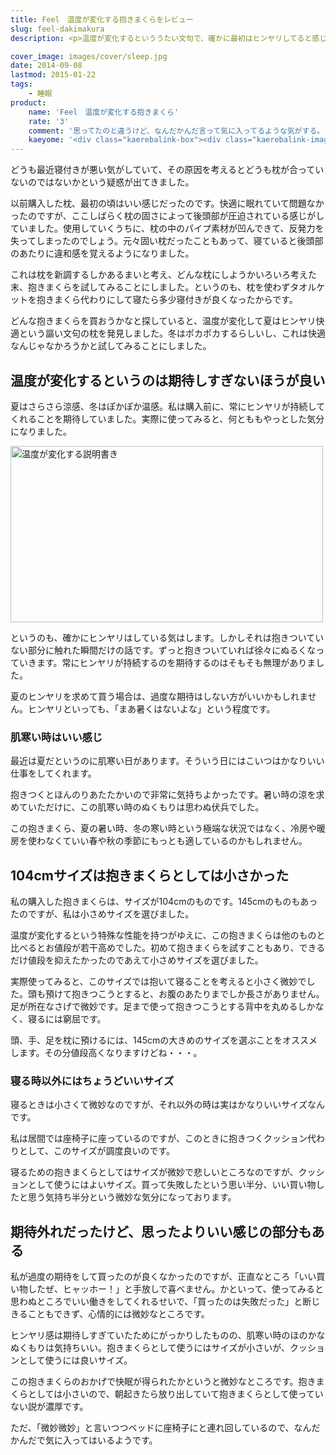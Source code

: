 ```yaml
---
title: Feel　温度が変化する抱きまくらをレビュー
slug: feel-dakimakura
description: <p>温度が変化するといううたい文句で、確かに最初はヒンヤリしてると感じます。しかしすぐにぬるくなるので、涼しさを求めて使うのは微妙かもしれません。温もりを保持してくれる効果もあるので、春先・秋口の肌寒い季節の方が向いているかもしれません。</p>

cover_image: images/cover/sleep.jpg
date: 2014-09-08
lastmod: 2015-01-22
tags: 
    - 睡眠
product:
    name: 'Feel　温度が変化する抱きまくら'
    rate: '3'
    comment: '思ってたのと違うけど、なんだかんだ言って気に入ってるような気がする。'
    kaeyome: '<div class="kaerebalink-box"><div class="kaerebalink-image"><a href="http://www.amazon.co.jp/exec/obidos/ASIN/B001CKWS52/illusionspace-22/ref=nosim/" rel="nofollow" target="_blank"><img src="http://ecx.images-amazon.com/images/I/31Pg94Jea4L._SL160_.jpg" style="border: none;" /></a></div><div class="kaerebalink-info"><div class="kaerebalink-name"><a href="http://www.amazon.co.jp/exec/obidos/ASIN/B001CKWS52/illusionspace-22/ref=nosim/" rel="nofollow" target="_blank">FEEL 温度が変化する マイクロビーズ 抱きまくら 104cm 44020020106 (パープル)</a><div class="kaerebalink-powered-date">posted with <a href="http://kaereba.com" rel="nofollow" target="_blank">カエレバ</a></div></div><div class="kaerebalink-detail"> 渡嘉毛織     </div><div class="kaerebalink-link1"><div class="shoplinkamazon"><a href="http://www.amazon.co.jp/gp/search?keywords=Feel%81%40%95%F8%82%AB%82%DC%82%AD%82%E7&__mk_ja_JP=%83J%83%5E%83J%83i&tag=illusionspace-22" rel="nofollow" target="_blank" title="アマゾン" >Amazonで購入</a></div><div class="shoplinkrakuten"><a href="http://hb.afl.rakuten.co.jp/hgc/0e95387f.f2aef20d.0e953880.25e412bd/?pc=http%3A%2F%2Fsearch.rakuten.co.jp%2Fsearch%2Fmall%2FFeel%25E3%2580%2580%25E6%258A%25B1%25E3%2581%258D%25E3%2581%25BE%25E3%2581%258F%25E3%2582%2589%2F-%2Ff.1-p.1-s.1-sf.0-st.A-v.2%3Fx%3D0%26scid%3Daf_ich_link_urltxt%26m%3Dhttp%3A%2F%2Fm.rakuten.co.jp%2F" rel="nofollow" target="_blank" title="楽天市場" >楽天市場で購入</a></div></div></div><div class="booklink-footer" style="clear: left"></div></div>'
---
```


<p>どうも最近寝付きが悪い気がしていて、その原因を考えるとどうも枕が合っていないのではないかという疑惑が出てきました。</p>
<p>以前購入した枕、最初の頃はいい感じだったのです。快適に眠れていて問題なかったのですが、ここしばらく枕の固さによって後頭部が圧迫されている感じがしていました。使用していくうちに、枕の中のパイプ素材が凹んできて、反発力を失ってしまったのでしょう。元々固い枕だったこともあって、寝ていると後頭部のあたりに違和感を覚えるようになりました。</p>
<p>これは枕を新調するしかあるまいと考え、どんな枕にしようかいろいろ考えた末、抱きまくらを試してみることにしました。というのも、枕を使わずタオルケットを抱きまくら代わりにして寝たら多少寝付きが良くなったからです。</p>
<p>どんな抱きまくらを買おうかなと探していると、温度が変化して夏はヒンヤリ快適という謳い文句の枕を発見しました。冬はポカポカするらしいし、これは快適なんじゃなかろうかと試してみることにしました。</p>
<h2>温度が変化するというのは期待しすぎないほうが良い</h2>
<p>夏はさらさら涼感、冬はぽかぽか温感。私は購入前に、常にヒンヤリが持続してくれることを期待していました。実際に使ってみると、何とももやっとした気分になりました。</p>
<p><img src="https://wantit.gcreate.jp/wp-content/uploads/2014/09/cc07c2bc39f6de2d2dc83565bb739730.jpg" alt="温度が変化する説明書き" title="温度が変化する説明書き.jpg" width="500" height="282" /></p>
<p>というのも、確かにヒンヤリはしている気はします。しかしそれは抱きついていない部分に触れた瞬間だけの話です。ずっと抱きついていれば徐々にぬるくなっていきます。常にヒンヤリが持続するのを期待するのはそもそも無理がありました。</p>
<p>夏のヒンヤリを求めて買う場合は、過度な期待はしない方がいいかもしれません。ヒンヤリといっても、「まあ暑くはないよな」という程度です。</p>
<h3>肌寒い時はいい感じ</h3>
<p>最近は夏だというのに肌寒い日があります。そういう日にはこいつはかなりいい仕事をしてくれます。</p>
<p>抱きつくとほんのりあたたかいので非常に気持ちよかったです。暑い時の涼を求めていただけに、この肌寒い時のぬくもりは思わぬ伏兵でした。</p>
<p>この抱きまくら、夏の暑い時、冬の寒い時という極端な状況ではなく、冷房や暖房を使わなくていい春や秋の季節にもっとも適しているのかもしれません。</p>
<h2>104cmサイズは抱きまくらとしては小さかった</h2>
<p>私の購入した抱きまくらは、サイズが104cmのものです。145cmのものもあったのですが、私は小さめサイズを選びました。</p>
<p>温度が変化するという特殊な性能を持つがゆえに、この抱きまくらは他のものと比べるとお値段が若干高めでした。初めて抱きまくらを試すこともあり、できるだけ値段を抑えたかったのであえて小さめサイズを選びました。</p>
<p>実際使ってみると、このサイズでは抱いて寝ることを考えると小さく微妙でした。頭も預けて抱きつこうとすると、お腹のあたりまでしか長さがありません。足が所在なさげで微妙です。足まで使って抱きつこうとする背中を丸めるしかなく、寝るには窮屈です。</p>
<p>頭、手、足を枕に預けるには、145cmの大きめのサイズを選ぶことをオススメします。その分値段高くなりますけどね・・・。</p>
<h3>寝る時以外にはちょうどいいサイズ</h3>
<p>寝るときは小さくて微妙なのですが、それ以外の時は実はかなりいいサイズなんです。</p>
<p>私は居間では座椅子に座っているのですが、このときに抱きつくクッション代わりとして、このサイズが調度良いのです。</p>
<p>寝るための抱きまくらとしてはサイズが微妙で悲しいところなのですが、クッションとして使うにはよいサイズ。買って失敗したという思い半分、いい買い物したと思う気持ち半分という微妙な気分になっております。</p>
<h2>期待外れだったけど、思ったよりいい感じの部分もある</h2>
<p>私が過度の期待をして買ったのが良くなかったのですが、正直なところ「いい買い物したぜ、ヒャッホー！」と手放しで喜べません。かといって、使ってみると思わぬところでいい働きをしてくれるせいで、「買ったのは失敗だった」と断じきることもできず、心情的には微妙なところです。</p>
<p>ヒンヤリ感は期待しすぎていたためにがっかりしたものの、肌寒い時のほのかなぬくもりは気持ちいい。抱きまくらとして使うにはサイズが小さいが、クッションとして使うには良いサイズ。</p>
<p>この抱きまくらのおかげで快眠が得られたかというと微妙なところです。抱きまくらとしては小さいので、朝起きたら放り出していて抱きまくらとして使っていない説が濃厚です。</p>
<p>ただ、「微妙微妙」と言いつつベッドに座椅子にと連れ回しているので、なんだかんだで気に入ってはいるようです。</p>

  